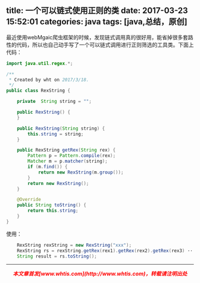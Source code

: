title: 一个可以链式使用正则的类
date: 2017-03-23 15:52:01
categories: java
tags: [java,总结，原创]
---

最近使用webMgaic爬虫框架的时候，发现链式调用真的很好用，能省掉很多套路性的代码，所以也自己动手写了一个可以链式调用进行正则筛选的工具类。下面上代码：

```java
import java.util.regex.*;

/**
 * Created by wht on 2017/3/18.
 */
public class RexString {

    private  String string = "";

    public RexString() {
    }

    public RexString(String string) {
        this.string = string;
    }

    public RexString getRex(String rex) {
        Pattern p = Pattern.compile(rex);
        Matcher m = p.matcher(string);
        if (m.find()) {
            return new RexString(m.group());
        }
        return new RexString();
    }

    @Override
    public String toString() {
        return this.string;
    }
}
```

使用：

```java
    RexString rexString = new RexString("xxx");
    RexString rs = rexString.getRex(rex1).getRex(rex2).getRex(rex3) ···
    String result = rs.toString();
```


---

<div align="center" style="color:red;width=80px;height:90px;" onmouseout="this.style.border='1px solid blue'" onmouseover="this.style.border='none'">
<p style="font-weight:bold;font-style:italic;">本文章首发[www.whtis.com](http://www.whtis.com)，转载请注明出处</p>
</div>
